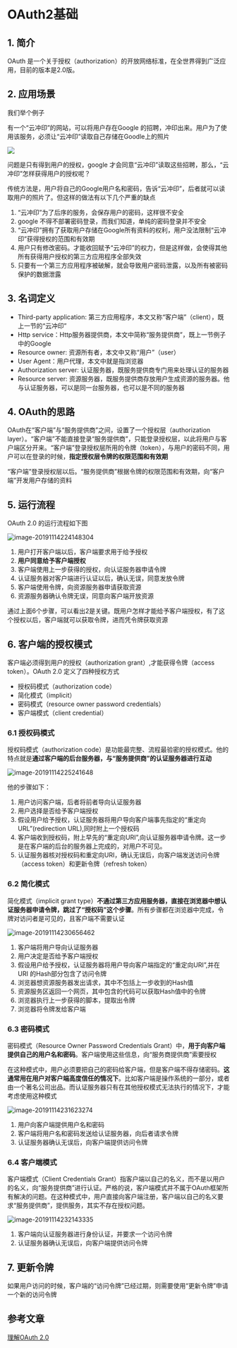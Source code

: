# OAuth2基础

## 1. 简介

OAuth 是一个关于授权（authorization）的开放网络标准，在全世界得到广泛应用，目前的版本是2.0版。

## 2. 应用场景

我们举个例子

有一个“云冲印”的网站，可以将用户存在Google 的招聘，冲印出来。用户为了使用该服务，必须让“云冲印”读取自己存储在Goodle上的照片



![](https://zszblog.oss-cn-beijing.aliyuncs.com/zszblog/blogimage-master/img/image-20191114222612910.png)

问题是只有得到用户的授权，google 才会同意“云冲印”读取这些招聘，那么，“云冲印”怎样获得用户的授权呢？

传统方法是，用户将自己的Google用户名和密码，告诉“云冲印”，后者就可以读取用户的照片了。但这样的做法有以下几个严重的缺点

1. “云冲印”为了后序的服务，会保存用户的密码，这样很不安全
2. google 不得不部署密码登录，而我们知道，单纯的密码登录并不安全
3. “云冲印”拥有了获取用户存储在Google所有资料的权利，用户没法限制“云冲印”获得授权的范围和有效期
4. 用户只有修改密码。才能收回赋予“云冲印”的权力，但是这样做，会使得其他所有获得用户授权的第三方应用程序全部失效
5. 只要有一个第三方应用程序被破解，就会导致用户密码泄露，以及所有被密码保护的数据泄露

## 3. 名词定义

- Third-party application: 第三方应用程序，本文又称“客户端”（client），既上一节的“云冲印”
- Http service：Http服务器提供商，本文中简称“服务提供商”，既上一节例子中的Google
- Resource owner: 资源所有者，本文中又称“用户”（user）
- User Agent：用户代理，本文中就是指浏览器
- Authorization server: 认证服务器，既服务提供商专门用来处理认证的服务器
- Resource server: 资源服务器，既服务提供商存放用户生成资源的服务器。他与认证服务器，可以是同一台服务器，也可以是不同的服务器

## 4. OAuth的思路

OAuth在“客户端”与“服务提供商”之间，设置了一个授权层（authorization layer）。“客户端”不能直接登录“服务提供商”，只能登录授权层，以此将用户与客户端区分开来。“客户端”登录授权层所用的令牌（token），与用户的密码不同，用户可以在登录的时候，**指定授权层令牌的权限范围和有效期**

“客户端”登录授权层以后。“服务提供商”根据令牌的权限范围和有效期，向“客户端”开发用户存储的资料

## 5. 运行流程

OAuth 2.0 的运行流程如下图

![image-20191114224148304](https://zszblog.oss-cn-beijing.aliyuncs.com/zszblog/blogimage-master/img/image-20191114224148304.png)

1. 用户打开客户端以后，客户端要求用于给予授权
2. **用户同意给予客户端授权**
3. 客户端使用上一步获得的授权，向认证服务器申请令牌
4. 认证服务器对客户端进行认证以后，确认无误，同意发放令牌
5. 客户端使用令牌，向资源服务器申请获取资源
6. 资源服务器确认令牌无误，同意向客户端开放资源

通过上面6个步骤，可以看出2是关键。既用户怎样才能给予客户端授权，有了这个授权以后，客户端就可以获取令牌，进而凭令牌获取资源

## 6. 客户端的授权模式

客户端必须得到用户的授权（authorization grant）,才能获得令牌（access token）。OAuth 2.0 定义了四种授权方式

- 授权码模式（authorization code）
- 简化模式（implicit）
- 密码模式（resource owner password credentials）
- 客户端模式（client credential）

### 6.1 授权码模式

授权码模式（authorization code）是功能最完整、流程最验密的授权模式。他的特点就是**通过客户端的后台服务器，与“服务提供商”的认证服务器进行互动**

![image-20191114225241648](https://zszblog.oss-cn-beijing.aliyuncs.com/zszblog/blogimage-master/img/image-20191114225241648.png)

他的步骤如下：

1. 用户访问客户端，后者将前者导向认证服务器
2. 用户选择是否给予客户端授权
3. 假设用户给予授权，认证服务器将用户导向客户端事先指定的“重定向URL”(redirection URL),同时附上一个授权码
4. 客户端收到授权码，附上早先的“重定向URI”,向认证服务器申请令牌。这一步是在客户端的后台的服务器上完成的，对用户不可见。
5. 认证服务器核对授权码和重定向URI，确认无误后，向客户端发送访问令牌（access token）和更新令牌（refresh token）

### 6.2 简化模式

简化模式（implicit grant type）**不通过第三方应用服务器，直接在浏览器中想认证服务器申请令牌，跳过了“授权码”这个步骤**。所有步骤都在浏览器中完成，令牌对访问者是可见的，且客户端不需要认证

![image-20191114230656462](https://zszblog.oss-cn-beijing.aliyuncs.com/zszblog/blogimage-master/img/image-20191114230656462.png)

1. 客户端将用户导向认证服务器
2. 用户决定是否给予客户端授权
3. 假设用户给予授权，认证服务器将用户导向客户端指定的“重定向URI”,并在URI 的Hash部分包含了访问令牌
4. 浏览器想资源服务器发出请求，其中不包括上一步收到的Hash值
5. 资源服务区返回一个网页，其中包含的代码可以获取Hash值中的令牌
6. 浏览器执行上一步获得的脚本，提取出令牌
7. 浏览器将令牌发给客户端

### 6.3 密码模式

密码模式（Resource Owner Password Credentials Grant）中，**用于向客户端提供自己的用户名和密码**。客户端使用这些信息，向“服务商提供商”索要授权

在这种模式中，用户必须要把自己的密码给客户端，但是客户端不得存储密码。**这通常用在用户对客户端高度信任的情况下**。比如客户端是操作系统的一部分，或者由一个著名公司出品。而认证服务器只有在其他授权模式无法执行的情况下，才能考虑使用这种模式

![image-20191114231623274](https://zszblog.oss-cn-beijing.aliyuncs.com/zszblog/blogimage-master/img/image-20191114231623274.png)

1. 用户向客户端提供用户名和密码
2. 客户端将用户名和密码发送给认证服务器，向后者请求令牌
3. 认证服务器确认无误后，向客户端提供访问令牌

### 6.4 客户端模式

客户端模式（Client Credentials Grant）指客户端以自己的名义，而不是以用户的名义，向“服务提供商”进行认证。严格的说，客户端模式并不属于OAuth框架所有解决的问题。在这种模式中，用户直接向客户端注册，客户端以自己的名义要求“服务提供商”，提供服务，其实不存在授权问题。

![image-20191114232143335](https://zszblog.oss-cn-beijing.aliyuncs.com/zszblog/blogimage-master/img/image-20191114232143335.png)

1. 客户端向认证服务器进行身份认证，并要求一个访问令牌
2. 认证服务器确认无误后，向客户端提供访问令牌

## 7. 更新令牌

如果用户访问的时候，客户端的“访问令牌”已经过期，则需要使用“更新令牌”申请一个新的访问令牌



## 参考文章

[理解OAuth 2.0](https://www.ruanyifeng.com/blog/2014/05/oauth_2_0.html)
